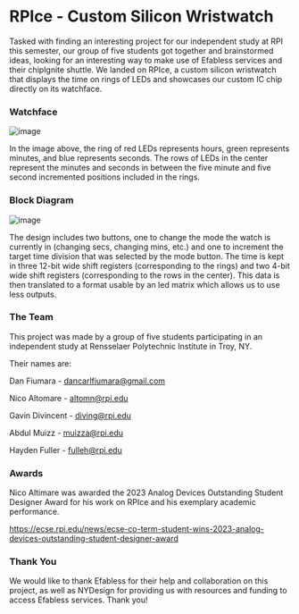 # RPIce - Custom Silicon Wristwatch
Tasked with finding an interesting project for our independent study at RPI this semester, our group of five students got together and brainstormed ideas, looking for an interesting way to make use of Efabless services and their chipIgnite shuttle. We landed on RPIce, a custom silicon wristwatch that displays the time on rings of LEDs and showcases our custom IC chip directly on its watchface.


### Watchface
![image](https://user-images.githubusercontent.com/81405199/208322717-46b2031a-a138-4a82-8347-cdfb4306e7e2.png)

In the image above, the ring of red LEDs represents hours, green represents minutes, and blue represents seconds. The rows of LEDs in the center represent the minutes and seconds in between the five minute and five second incremented positions included in the rings.

### Block Diagram

![image](https://user-images.githubusercontent.com/81405199/222811044-9bbea220-341e-4e35-b10d-c9ae0c99d604.png)


The design includes two buttons, one to change the mode the watch is currently in (changing secs, changing mins, etc.) and one to increment the target time division that was selected by the mode button. The time is kept in three 12-bit wide shift registers (corresponding to the rings) and two 4-bit wide shift registers (corresponding to the rows in the center). This data is then translated to a format usable by an led matrix which allows us to use less outputs. 

### The Team

This project was made by a group of five students participating in an independent study at Rensselaer Polytechnic Institute in Troy, NY. 

Their names are:

Dan Fiumara - dancarlfiumara@gmail.com

Nico Altomare - altomn@rpi.edu

Gavin Divincent - diving@rpi.edu

Abdul Muizz - muizza@rpi.edu

Hayden Fuller - fulleh@rpi.edu

### Awards

Nico Altimare was awarded the 2023 Analog Devices Outstanding Student Designer Award for his work on RPIce and his exemplary academic performance.

https://ecse.rpi.edu/news/ecse-co-term-student-wins-2023-analog-devices-outstanding-student-designer-award

### Thank You
We would like to thank Efabless for their help and collaboration on this project, as well as NYDesign for providing us with resources and funding to access Efabless services. Thank you!
